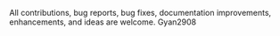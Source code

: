  All contributions, bug reports, bug fixes, documentation improvements, enhancements, and ideas are welcome.
 Gyan2908
